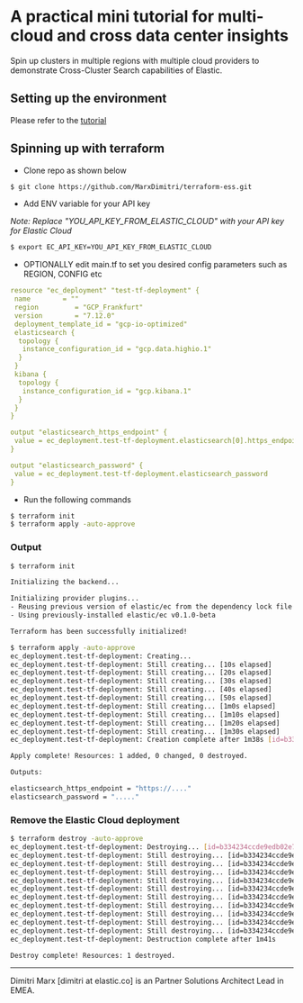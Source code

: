 # A practical mini tutorial for multi-cloud and cross data center insights
Spin up clusters in multiple regions with multiple cloud providers to demonstrate Cross-Cluster Search capabilities of Elastic.

## Setting up the environment
Please refer to the [tutorial](https://github.com/MarxDimitri/terraform-multi-cloud-insights-with-ccs/blob/main/True%20cloud%20agnosticism%20-%20A%20practical%20minitutorial%20for%20multi-cloud%20and%20cross%20data%20center%20insights.pdf)

## Spinning up with terraform

- Clone repo as shown below

```bash
$ git clone https://github.com/MarxDimitri/terraform-ess.git
```

- Add ENV variable for your API key

_Note: Replace "YOU_API_KEY_FROM_ELASTIC_CLOUD" with your API key for Elastic Cloud_

```bash
$ export EC_API_KEY=YOU_API_KEY_FROM_ELASTIC_CLOUD
```

- OPTIONALLY edit main.tf to set you desired config parameters such as REGION, CONFIG etc

```yaml
resource "ec_deployment" "test-tf-deployment" {
 name        = ""
 region         = "GCP_Frankfurt"
 version        = "7.12.0"
 deployment_template_id = "gcp-io-optimized"
 elasticsearch {
  topology {
   instance_configuration_id = "gcp.data.highio.1"
  }
 }
 kibana {
  topology {
   instance_configuration_id = "gcp.kibana.1"
  }
 }
}

output "elasticsearch_https_endpoint" {
 value = ec_deployment.test-tf-deployment.elasticsearch[0].https_endpoint
}

output "elasticsearch_password" {
 value = ec_deployment.test-tf-deployment.elasticsearch_password
}
```
- Run the following commands

```bash
$ terraform init
$ terraform apply -auto-approve
```

### Output

```bash
$ terraform init

Initializing the backend...

Initializing provider plugins...
- Reusing previous version of elastic/ec from the dependency lock file
- Using previously-installed elastic/ec v0.1.0-beta

Terraform has been successfully initialized!

$ terraform apply -auto-approve
ec_deployment.test-tf-deployment: Creating...
ec_deployment.test-tf-deployment: Still creating... [10s elapsed]
ec_deployment.test-tf-deployment: Still creating... [20s elapsed]
ec_deployment.test-tf-deployment: Still creating... [30s elapsed]
ec_deployment.test-tf-deployment: Still creating... [40s elapsed]
ec_deployment.test-tf-deployment: Still creating... [50s elapsed]
ec_deployment.test-tf-deployment: Still creating... [1m0s elapsed]
ec_deployment.test-tf-deployment: Still creating... [1m10s elapsed]
ec_deployment.test-tf-deployment: Still creating... [1m20s elapsed]
ec_deployment.test-tf-deployment: Still creating... [1m30s elapsed]
ec_deployment.test-tf-deployment: Creation complete after 1m38s [id=b334234ccde9edb02e7ca5eb3493bb59]

Apply complete! Resources: 1 added, 0 changed, 0 destroyed.

Outputs:

elasticsearch_https_endpoint = "https://...."
elasticsearch_password = "....."

```

### Remove the Elastic Cloud deployment

```bash
$ terraform destroy -auto-approve
ec_deployment.test-tf-deployment: Destroying... [id=b334234ccde9edb02e7ca5eb3493bb59]
ec_deployment.test-tf-deployment: Still destroying... [id=b334234ccde9edb02e7ca5eb3493bb59, 10s elapsed]
ec_deployment.test-tf-deployment: Still destroying... [id=b334234ccde9edb02e7ca5eb3493bb59, 20s elapsed]
ec_deployment.test-tf-deployment: Still destroying... [id=b334234ccde9edb02e7ca5eb3493bb59, 30s elapsed]
ec_deployment.test-tf-deployment: Still destroying... [id=b334234ccde9edb02e7ca5eb3493bb59, 40s elapsed]
ec_deployment.test-tf-deployment: Still destroying... [id=b334234ccde9edb02e7ca5eb3493bb59, 50s elapsed]
ec_deployment.test-tf-deployment: Still destroying... [id=b334234ccde9edb02e7ca5eb3493bb59, 1m0s elapsed]
ec_deployment.test-tf-deployment: Still destroying... [id=b334234ccde9edb02e7ca5eb3493bb59, 1m10s elapsed]
ec_deployment.test-tf-deployment: Still destroying... [id=b334234ccde9edb02e7ca5eb3493bb59, 1m20s elapsed]
ec_deployment.test-tf-deployment: Still destroying... [id=b334234ccde9edb02e7ca5eb3493bb59, 1m30s elapsed]
ec_deployment.test-tf-deployment: Still destroying... [id=b334234ccde9edb02e7ca5eb3493bb59, 1m40s elapsed]
ec_deployment.test-tf-deployment: Destruction complete after 1m41s

Destroy complete! Resources: 1 destroyed.
```

<hr />
Dimitri Marx [dimitri at elastic.co] is an Partner Solutions Architect Lead in EMEA.
